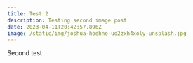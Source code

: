 ```yaml
---
title: Test 2
description: Testing second image post
date: 2023-04-11T20:42:57.896Z
image: /static/img/joshua-hoehne-uo2zxh4xoly-unsplash.jpg
---
```

Second test